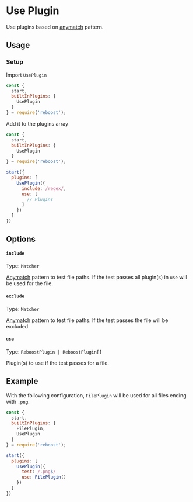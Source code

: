 # Use Plugin
Use plugins based on [anymatch](https://www.npmjs.com/package/anymatch) pattern.

## Usage
### Setup
Import `UsePlugin`
```js
const {
  start,
  builtInPlugins: {
    UsePlugin
  }
} = require('reboost');
```
Add it to the plugins array
```js
const {
  start,
  builtInPlugins: {
    UsePlugin
  }
} = require('reboost');

start({
  plugins: [
    UsePlugin({
      include: /regex/,
      use: [
        // Plugins
      ]
    })
  ]
})
```

## Options
#### `include`
Type: `Matcher`

[Anymatch](https://www.npmjs.com/package/anymatch) pattern to test file paths.
If the test passes all plugin(s) in `use` will be used for the file.

#### `exclude`
Type: `Matcher`

[Anymatch](https://www.npmjs.com/package/anymatch) pattern to test file paths.
If the test passes the file will be excluded.

#### `use`
Type: `ReboostPlugin | ReboostPlugin[]`

Plugin(s) to use if the test passes for a file.


## Example
With the following configuration, `FilePlugin` will be used for all files ending with `.png`.

```js
const {
  start,
  builtInPlugins: {
    FilePlugin,
    UsePlugin
  }
} = require('reboost');

start({
  plugins: [
    UsePlugin({
      test: /.png$/
      use: FilePlugin()
    })
  ]
})
```
